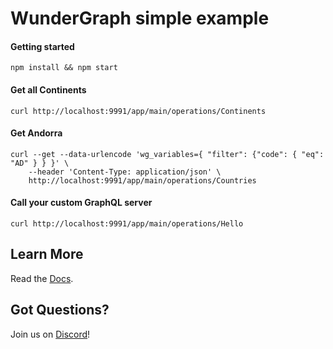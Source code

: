 # WunderGraph simple example

#### Getting started

```shell
npm install && npm start
```

#### Get all Continents

```shell
curl http://localhost:9991/app/main/operations/Continents
```

#### Get Andorra

```shell
curl --get --data-urlencode 'wg_variables={ "filter": {"code": { "eq": "AD" } } }' \
    --header 'Content-Type: application/json' \
    http://localhost:9991/app/main/operations/Countries
```

#### Call your custom GraphQL server

```shell
curl http://localhost:9991/app/main/operations/Hello
```

## Learn More

Read the [Docs](https://wundergraph.com/docs).

## Got Questions?

Join us on [Discord](https://wundergraph.com/discord)!
